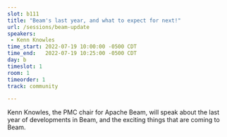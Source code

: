 ```yaml
---
slot: b111
title: "Beam's last year, and what to expect for next!"
url: /sessions/beam-update
speakers:
 - Kenn Knowles
time_start: 2022-07-19 10:00:00 -0500 CDT
time_end:   2022-07-19 10:25:00 -0500 CDT
day: b
timeslot: 1
room: 1
timeorder: 1
track: community

---
```


Kenn Knowles, the PMC chair for Apache Beam, will speak about the last year of developments in Beam, and the exciting things that are coming to Beam.